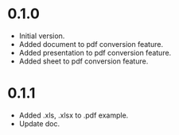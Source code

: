 # 0.1.0

* Initial version.
* Added document to pdf conversion feature.
* Added presentation to pdf conversion feature.
* Added sheet to pdf conversion feature.

# 0.1.1

* Added .xls, .xlsx to .pdf example.
* Update doc.
